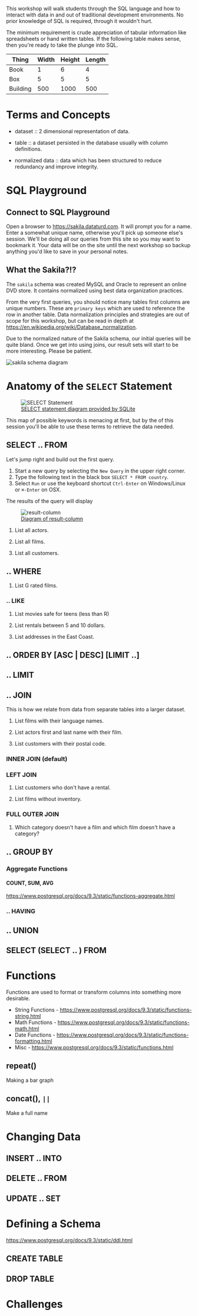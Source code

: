 This workshop will walk students through the SQL language and how to interact
with data in and out of traditional development environments. No prior knowledge
of SQL is required, through it wouldn't hurt.

The minimum requirement is crude appreciation of tabular information like spreadsheets
or hand written tables. If the following table makes sense, then you're ready to
take the plunge into SQL.

| Thing    | Width | Height | Length |
|----------|-------|--------|--------|
| Book     | 1     | 6      | 4      |
| Box      | 5     | 5      | 5      |
| Building | 500   | 1000   | 500    |


Terms and Concepts
==================

- dataset :: 2 dimensional representation of data.

- table :: a dataset persisted in the database usually with column definitions.

- normalized data :: data which has been structured to reduce redundancy and
  improve integrity.


SQL Playground
========================

## Connect to SQL Playground

Open a browser to https://sakila.dataturd.com. It will prompt you for a name.
Enter a somewhat unique name, otherwise you'll pick up someone else's session.
We'll be doing all our queries from this site so you may want to bookmark it.
Your data will be on the site until the next workshop so backup anything you'd
like to save in your personal notes.


## What the Sakila?!?

The `sakila` schema was created MySQL and Oracle to represent an online DVD
store. It contains normalized using best data organization practices.

From the very first queries, you should notice many tables first columns are unique
numbers. These are `primary keys` which are used to reference the row in another
table. Data normalization principles and strategies are out of scope for this
workshop, but can be read in depth at https://en.wikipedia.org/wiki/Database_normalization.

Due to the normalized nature of the Sakila schema, our initial queries will be
quite bland. Once we get into using joins, our result sets will start to be more
interesting. Please be patient.

<img src='sakila.svg' alt="sakila schema diagram" />


Anatomy of the `SELECT` Statement
=================================

<figure>
  <img src="http://www.sqlite.org/images/syntax/select-stmt.gif" alt="SELECT Statement" />
  <figcaption><a href="http://www.sqlite.org/lang_select.html">SELECT statement diagram provided by SQLite</a></figcaption>
</figure>

This map of possible keywords is menacing at first, but by the of this session
you'll be able to use these terms to retrieve the data needed.


## SELECT .. FROM

Let's jump right and build out the first query.

1. Start a new query by selecting the `New Query` in the upper right corner.
2. Type the following text in the black box `SELECT * FROM country`.
3. Select `Run` or use the keyboard shortcut `Ctrl-Enter` on Windows/Linux or `⌘-Enter` on OSX.

The results of the query will display 

<figure>
<img src="http://www.sqlite.org/images/syntax/result-column.gif" alt="result-column" />
<figcaption><a href="http://www.sqlite.org/lang_select.html">Diagram of result-column</a></figcaption>
</figure>

1. List all actors.

2. List all films.

3. List all customers.

## .. WHERE

1. List G rated films.

### .. LIKE

1. List movies safe for teens (less than R)

2. List rentals between 5 and 10 dollars.

3. List addresses in the East Coast.

## .. ORDER BY [ASC | DESC] [LIMIT ..]

## .. LIMIT

## .. JOIN

This is how we relate from data from separate tables into a larger dataset.

1. List films with their language names.

2. List actors first and last name with their film.

3. List customers with their postal code.

### INNER JOIN (default)

### LEFT JOIN

1. List customers who don't have a rental.

2. List films without inventory.


### FULL OUTER JOIN

1. Which category doesn't have a film and which film doesn't have a category?

## .. GROUP BY

### Aggregate Functions

#### COUNT, SUM, AVG

https://www.postgresql.org/docs/9.3/static/functions-aggregate.html

### .. HAVING

## .. UNION

## SELECT (SELECT .. ) FROM



Functions
=========

Functions are used to format or transform columns into something more desirable.

+ String Functions - https://www.postgresql.org/docs/9.3/static/functions-string.html
+ Math Functions - https://www.postgresql.org/docs/9.3/static/functions-math.html
+ Date Functions - https://www.postgresql.org/docs/9.3/static/functions-formatting.html
+ Misc - https://www.postgresql.org/docs/9.3/static/functions.html

## repeat()

Making a bar graph

## concat(), `||`

Make a full name



Changing Data
=============

## INSERT .. INTO

## DELETE .. FROM

## UPDATE .. SET



Defining a Schema
=================

https://www.postgresql.org/docs/9.3/static/ddl.html

## CREATE TABLE

## DROP TABLE


Challenges
==========

